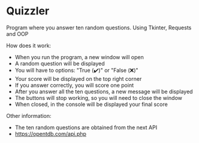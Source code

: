 # Quizzler
Program where you answer ten random questions. Using Tkinter, Requests and OOP

How does it work:
- When you run the program, a new window will open
- A random question will be displayed
- You will have to options: "True (✔️)" or "False (❌)"
- Your score will be displayed on the top right corner
- If you answer correctly, you will score one point
- After you answer all the ten questions, a new message will be displayed
- The buttons will stop working, so you will need to close the window
- When closed, in the console will be displayed your final score

Other information:
- The ten random questions are obtained from the next API
- https://opentdb.com/api.php
